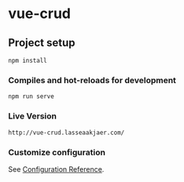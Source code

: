 # vue-crud

## Project setup
```
npm install
```

### Compiles and hot-reloads for development
```
npm run serve
```

### Live Version
```
http://vue-crud.lasseaakjaer.com/
```


### Customize configuration
See [Configuration Reference](https://cli.vuejs.org/config/).
